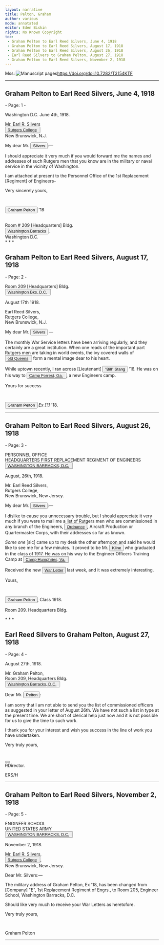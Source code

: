 ```yaml
---
layout: narrative
title: Pelton, Graham
author: various
mode: annotated
editor: Eden Biskin
rights: No Known Copyright
toc: 
 - Graham Pelton to Earl Reed Silvers, June 4, 1918
 - Graham Pelton to Earl Reed Silvers, August 17, 1918
 - Graham Pelton to Earl Reed Silvers, August 26, 1918
 - Earl Reed Silvers to Graham Pelton, August 27, 1918
 - Graham Pelton to Earl Reed Silvers, November 2, 1918
---
```


Mss: <a href="https://doi.org/doi:10.7282/T3154KTF" target="_blank"><img src="../../assets/photo-icon.png" alt="Manuscript pages" style="display:inline-block; margin-bottom:-3px;">https://doi.org/doi:10.7282/T3154KTF</a>
* * *
## Graham Pelton to Earl Reed Silvers, June 4, 1918


<p class="small centered"> - Page: 1 - </p>


<p class="right">Washington D.C. June 4th, 1918.</p>
Mr. Earl R. Silvers<br><button data-balloon-pos="up" data-balloon-length="large" data-balloon="Rutgers College, New Brunswick, NJ"><a href='https://tools.wmflabs.org/geohack/geohack.php?params=40_30_2_N_74_26_50_W'>Rutgers College</a> </button><br>New Brunswick, N.J.<br>
<p class="left">My dear Mr. <button data-balloon-pos="up" data-balloon-length="large" data-balloon="Silvers, Earl Reed | Born: 1891. Died: 1948.
Director, War Service Bureau.">Silvers</button>:—</p>

 I should appreciate it very much if you would forward me the names and addresses of such Rutgers men that you know are in the military or naval service in the vicinity of Washington. 

 I am attached at present to the Personnel Office of the 1st Replacement [Regiment] of Engineers– 

<p class="indent-1">Very sincerely yours,</p>
<br>
<p class="indent-2"><button data-balloon-pos="up" data-balloon-length="large" data-balloon="Pelton, Graham | Born: 1895. Died: 1981.
Private, Engineers.">Graham Pelton</button> '18</p>
<br>Room # 209 [Headquarters] Bldg.<br><button data-balloon-pos="up" data-balloon-length="large" data-balloon="The Washington Barracks were located at present—day Fort Lesley J. McNair. This was also the site of the Army Engineer School at the time. | From: National Park Service, National Register of Historic Places
										Inventory -- Nomination Form, p. 8."> <a href="https://planning.dc.gov/sites/default/files/dc/sites/op/publication/attachments/Fort%20Leslie%20J%20%20McNair%20nomination.pdf">Washington Barracks</a> </button>,<br>Washington D.C.<br>
* * * 

## Graham Pelton to Earl Reed Silvers, August 17, 1918


<p class="small centered"> - Page: 2 - </p>

<p class="right">Room 209 [Headquarters] Bldg.<br><button data-balloon-pos="up" data-balloon-length="large" data-balloon="Fort Lesley J. McNair, Washington, DC"><a href='https://geohack.toolforge.org/geohack.php?params=38_52_1_N_77_0_57_W'>Washington Bks. D.C.</a> </button></p>
<p class="right">August 17th 1918.</p>
Earl Reed Silvers,<br>Rutgers College,<br>New Brunswick, N.J.<br>
<p class="left">My dear Mr. <button data-balloon-pos="up" data-balloon-length="large" data-balloon="Silvers, Earl Reed | Born: 1891. Died: 1948.
Director, War Service Bureau.">Silvers</button> —</p>

 The monthly War Service letters have been arriving regularly, and they certainly are a great institution. When one reads of the important part Rutgers men are taking in world events, the ivy covered walls of <button data-balloon-pos="up" data-balloon-length="large" data-balloon="Old Queens, New Brunswick, NJ"><a href='https://geohack.toolforge.org/geohack.php?params=40_29_55.5_N_74_26_46.5_W'>old Queens</a> </button> form a mental image dear to his heart. 

 While uptown recently, I ran across [Lieutenant] <button data-balloon-pos="up" data-balloon-length="large" data-balloon="Stang, William Henry | Born: 1894. Died: 1973.
Lieutenant, Engineers.">"Bill" Stang</button> '16. He was on his way to <button data-balloon-pos="up" data-balloon-length="large" data-balloon="Camp Forrest, Fort Oglethorpe, GA"><a href='https://geohack.toolforge.org/geohack.php?params=34_56_58.75_N_85_15_10.66_W'>Camp Forrest, Ga.</a> </button>, a new Engineers camp.

<p class="indent-1">Yours for success</p>
<br>
<p class="indent-2"><button data-balloon-pos="up" data-balloon-length="large" data-balloon="Pelton, Graham | Born: 1895. Died: 1981.
    Private, Engineers.">Graham Pelton</button> <i>Ex [?]</i> '18.</p>

* * * 

## Graham Pelton to Earl Reed Silvers, August 26, 1918


<p class="small centered"> - Page: 3 - </p>

<p class="centered large">PERSONNEL OFFICE<br>HEADQUARTERS FIRST REPLACEMENT REGIMENT OF ENGINEERS<br><button data-balloon-pos="up" data-balloon-length="large" data-balloon="Fort Lesley J. McNair, Washington, DC"><a href='https://geohack.toolforge.org/geohack.php?params=38_52_1_N_77_0_57_W'>WASHINGTON BARRACKS, D.C.</a> </button><br></p>
<p class="right">August, 26th, 1918.</p>
Mr. Earl Reed Silvers,<br>Rutgers College,<br>New Brunswick, New Jersey.<br>
<p class="left">My dear Mr. <button data-balloon-pos="up" data-balloon-length="large" data-balloon="Silvers, Earl Reed | Born: 1891. Died: 1948.
Director, War Service Bureau.">Silvers</button>:—</p>

 I dislike to cause you unnecessary trouble, but I should appreciate it very much if you were to mail me a list of Rutgers men who are commissioned in any branch of the Engineers, <button data-balloon-pos="up" data-balloon-length="large" data-balloon="'A branch of the armed forces dealing with the supply and storage of weapons, ammunition, and related equipment' | From: New Oxford American Dictionary"> <a href="">Ordnance</a> </button>, Aircraft Production or Quartermaster Corps, with their addresses so far as known. 

*Some one* [sic] came up to my desk the other afternoon and said he would like to see me for a few minutes. It proved to be Mr. <button data-balloon-pos="up" data-balloon-length="large" data-balloon="Klein, Harry R. | Born: 1893. Died: 19--.
Unknown.">Kline</button> who graduated in the class of 1917. He was on his way to the Engineer Officers Training Camp at <button data-balloon-pos="up" data-balloon-length="large" data-balloon="Camp Belvoir, VA"><a href='https://geohack.toolforge.org/geohack.php?params=38.719737_N_77.154582_W'>Camp Humphries, Va.</a> </button>

 Received the new <button data-balloon-pos="up" data-balloon-length="large" data-balloon="Silvers sent a biweekly letter to Rutgers men in service with news of Rutgers sports and other doings on campus. | From: Radick, C. Rutgers in the First World War, March 1918---'Everybody is
							in the War.'"> <a href="https://sinclairnj.blogs.rutgers.edu/2018/03/rutgers-in-the-first-world-war-march-1918-everybody-is-in-the-war/">War Letter</a> </button> last week, and it was extremely interesting. 

<p class="indent-1">Yours,</p>
<br>
<p class="indent-2"><button data-balloon-pos="up" data-balloon-length="large" data-balloon="Pelton, Graham | Born: 1895. Died: 1981.
Private, Engineers.">Graham Pelton</button>, Class 1918.</p>
<p class="indent-2">Room 209. Headquarters Bldg.</p>
* * * 

## Earl Reed Silvers to Graham Pelton, August 27, 1918


<p class="small centered"> - Page: 4 - </p>


<p class="right">August 27th, 1918.</p>
Mr. Graham Pelton,<br>Room 209, Headquarters Bldg.<br><button data-balloon-pos="up" data-balloon-length="large" data-balloon="Fort Lesley J. McNair, Washington, DC"><a href='https://geohack.toolforge.org/geohack.php?params=38_52_1_N_77_0_57_W'>Washington Barracks, D.C.</a> </button><br>
<p class="left">Dear Mr. <button data-balloon-pos="up" data-balloon-length="large" data-balloon="Pelton, Graham | Born: 1895. Died: 1981.
Private, Engineers.">Pelton</button>:</p>

 I am sorry that I am not able to send you the list of commissioned officers as suggested in your letter of August 26th. We have not such a list in type at the present time. We are short of clerical help just now and it is not possible for us to give the time to such work. 

 I thank you for your interest and wish you success in the line of work you have undertaken. 

<p class="indent-1">Very truly yours,</p>
<br>
<p class="indent-2"><button data-balloon-pos="up" data-balloon-length="large" data-balloon="Silvers, Earl Reed | Born: 1891. Died: 1948.
Director, War Service Bureau."></button><br><del>R</del>Director.</p>

<p class="indent-2">ERS/H</p>

* * * 

## Graham Pelton to Earl Reed Silvers, November 2, 1918


<p class="small centered"> - Page: 5 - </p>

<p class="centered large">ENGINEER SCHOOL<br>UNITED STATES ARMY<br><button data-balloon-pos="up" data-balloon-length="large" data-balloon="Fort Lesley J. McNair, Washington, DC"><a href=''>WASHINGTON
								BARRACKS, D.C.</a> </button><br></p>
<p class="right">November 2, 1918.</p>
Mr. Earl R. Silvers,<br><button data-balloon-pos="up" data-balloon-length="large" data-balloon="Rutgers College, New Brunswick, NJ"><a href='https://tools.wmflabs.org/geohack/geohack.php?params=40_30_2_N_74_26_50_W'>Rutgers College</a> </button>,<br>New Brunswick, New Jersey.<br>
<p class="left">Dear Mr. Silvers:—</p>

 The military address of Graham Pelton, Ex '18, has been changed from [Company] "E", 1st Replacement Regiment of Engrs., to Room 205, Engineer School, Washington Barracks, D.C. 

 Should like very much to receive your War Letters as heretofore. 

<p class="indent-1">Very truly yours,</p>
<br>
<p class="indent-2">Graham Pelton</p>

* * * 

